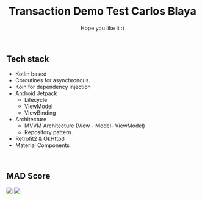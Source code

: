 <h1 align="center">Transaction Demo Test Carlos Blaya</h1>

<p align="center">
Hope you like it :)
</p>
</br>

## Tech stack
- Kotlin based
- Coroutines for asynchronous.
- Koin for dependency injection
- Android Jetpack
  - Lifecycle
  - ViewModel
  - ViewBinding
- Architecture
  - MVVM Architecture (View - Model- ViewModel)
  - Repository pattern
- Retrofit2 & OkHttp3
- Material Components
<br>

## MAD Score
<img src="/previews/summary"/>
<img src="/previews/jetpack"/>
